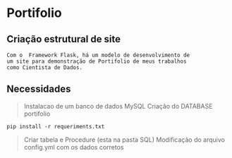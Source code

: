# Portifolio

## Criação estrutural de site

    Com o  Framework Flask, há um modelo de desenvolvimento de 
    um site para demonstração de Portifolio de meus trabalhos
    como Cientista de Dados.
    
## Necessidades

> Instalacao de um banco de dados MySQL
> Criação do DATABASE portifolio

````shell script
pip install -r requeriments.txt
````

> Criar tabela e Procedure (esta na pasta SQL)
> Modificação do arquivo config.yml com os dados corretos